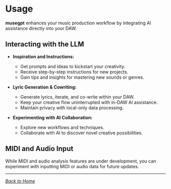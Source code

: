 # Usage

**musegpt** enhances your music production workflow by integrating AI assistance directly into your DAW.

## Interacting with the LLM

- **Inspiration and Instructions:**

  - Get prompts and ideas to kickstart your creativity.
  - Receive step-by-step instructions for new projects.
  - Gain tips and insights for mastering new sounds or genres.

- **Lyric Generation & Cowriting:**

  - Generate lyrics, iterate, and co-write within your DAW.
  - Keep your creative flow uninterrupted with in-DAW AI assistance.
  - Maintain privacy with local-only data processing.

- **Experimenting with AI Collaboration:**

  - Explore new workflows and techniques.
  - Collaborate with AI to discover novel creative possibilities.

## MIDI and Audio Input

While MIDI and audio analysis features are under development, you can experiment with inputting MIDI or audio data for future updates.

---

*[Back to Home](index.md)*